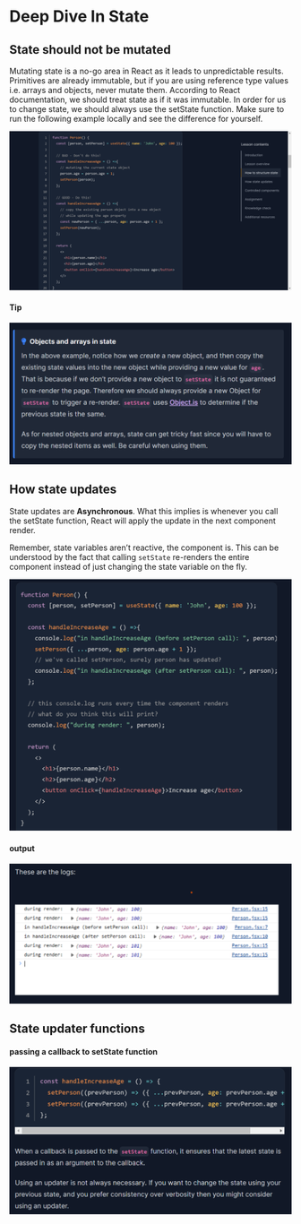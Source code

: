 # Deep Dive In State


## State should not be mutated
Mutating state is a no-go area in React as it leads to unpredictable results. Primitives are already immutable, but if you are using reference type values i.e. arrays and objects, never mutate them. According to React documentation, we should treat state as if it was immutable. In order for us to change state, we should always use the setState function. Make sure to run the following example locally and see the difference for yourself.

![Alt text](image-24.png)

#### Tip
![Alt text](image-25.png)


## How state updates
State updates are **Asynchronous**. What this implies is whenever you call the setState function, React will apply the update in the next component render.

Remember, state variables aren’t reactive, the component is. This can be understood by the fact that calling <code>setState</code> re-renders the entire component instead of just changing the state variable on the fly.

![Alt text](image-26.png)


#### output
![Alt text](image-27.png)


## State updater functions
#### passing a callback to setState function

![Alt text](image-28.png)